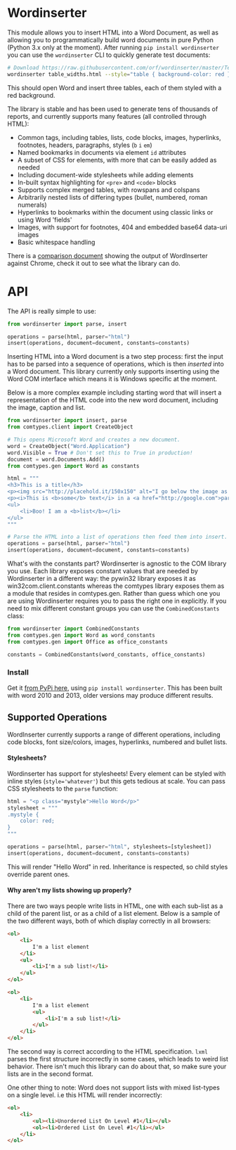 Wordinserter
===
This module allows you to insert HTML into a Word Document, as well as allowing you to programmatically build 
word documents in pure Python (Python 3.x only at the moment). After running `pip install wordinserter` you can use the
`wordinserter` CLI to quickly generate test documents:

```bash
# Download https://raw.githubusercontent.com/orf/wordinserter/master/Tests/docs/table_widths.html
wordinserter table_widths.html --style="table { background-color: red }"
```

This should open Word and insert three tables, each of them styled with a red background.

The library is stable and has been used to generate tens of thousands of reports, and currently supports many
features (all controlled through HTML):
    
   - Common tags, including tables, lists, code blocks, images, hyperlinks, footnotes, headers, 
     paragraphs, styles (`b` `i` `em`)
   - Named bookmarks in documents via element `id` attributes
   - A subset of CSS for elements, with more that can be easily added as needed
   - Including document-wide stylesheets while adding elements
   - In-built syntax highlighting for `<pre>` and `<code>` blocks
   - Supports complex merged tables, with rowspans and colspans
   - Arbitrarily nested lists of differing types (bullet, numbered, roman numerals)
   - Hyperlinks to bookmarks within the document using classic links or using Word 'fields'
   - Images, with support for footnotes, 404 and embedded base64 data-uri images
   - Basic whitespace handling
    
There is a [comparison document](https://rawgit.com/orf/wordinserter/master/tests/comparison/report.html) showing 
the output of WordInserter against Chrome, check it out to see what the library can do.

API
===
The API is really simple to use:

``` python
from wordinserter import parse, insert

operations = parse(html, parser="html")
insert(operations, document=document, constants=constants)
```
    
Inserting HTML into a Word document is a two step process: first the input has to be parsed into a sequence 
of operations, which is then *inserted* into a Word document. This library currently only supports inserting using the 
Word COM interface which means it is Windows specific at the moment.

Below is a more complex example including starting word that will insert a representation of the HTML code
into the new word document, including the image, caption and list.

``` python
from wordinserter import insert, parse
from comtypes.client import CreateObject

# This opens Microsoft Word and creates a new document.
word = CreateObject("Word.Application")
word.Visible = True # Don't set this to True in production!
document = word.Documents.Add()
from comtypes.gen import Word as constants

html = """
<h3>This is a title</h3>
<p><img src="http://placehold.it/150x150" alt="I go below the image as a caption"></p>
<p><i>This is <b>some</b> text</i> in a <a href="http://google.com">paragraph</a></p>
<ul>
    <li>Boo! I am a <b>list</b></li>
</ul>
"""

# Parse the HTML into a list of operations then feed them into insert.
operations = parse(html, parser="html")
insert(operations, document=document, constants=constants)
```

What's with the constants part? Wordinserter is agnostic to the COM library you use. Each library exposes constant 
values that are needed by Wordinserter in a different way: the pywin32 library exposes it as win32com.client.constants 
whereas the comtypes library exposes them as a module that resides in comtypes.gen. Rather than guess which one you 
are using Wordinserter requires you to pass the right one in explicitly. If you need to mix different constant groups you 
can use the `CombinedConstants` class:

```python
from wordinserter import CombinedConstants
from comtypes.gen import Word as word_constants
from comtypes.gen import Office as office_constants

constants = CombinedConstants(word_constants, office_constants)
```


### Install
Get it [from PyPi here](https://pypi.python.org/pypi/wordinserter), using `pip install wordinserter`. This has been built with word 2010 and 2013, older 
versions may produce different results.


## Supported Operations
WordInserter currently supports a range of different operations, including code blocks, font size/colors, images, 
hyperlinks, numbered and bullet lists.

#### Stylesheets?
Wordinserter has support for stylesheets! Every element can be styled with inline styles (`style='whatever'`) but this
gets tedious at scale. You can pass CSS stylesheets to the `parse` function:

```python
html = "<p class="mystyle">Hello Word</p>"
stylesheet = """
.mystyle {
    color: red;
}
"""

operations = parse(html, parser="html", stylesheets=[stylesheet])
insert(operations, document=document, constants=constants)

```

This will render "Hello Word" in red. Inheritance is respected, so child styles override parent ones.


#### Why aren't my lists showing up properly?
There are two ways people write lists in HTML, one with each sub-list as a child of the parent list, or as a child of a
list element. Below is a sample of the two different ways, both of which display correctly in all browsers:

```html
<ol>
    <li>
        I'm a list element
    </li>
    <ul>
        <li>I'm a sub list!</li>
    </ul>
</ol>
```
```html
<ol>
    <li>
        I'm a list element
        <ul>
            <li>I'm a sub list!</li>
        </ul>
    </li>
</ol>
```

The second way is correct according to the HTML specification. `lxml` parses the first structure incorrectly in some cases,
which leads to weird list behavior. There isn't much this library can do about that, so make sure your lists are
in the second format.

One other thing to note: Word does not support lists with mixed list-types on a single level. i.e this HTML will render
incorrectly:

```html
<ol>
    <li>
        <ul><li>Unordered List On Level #1</li></ul>
        <ol><li>Ordered List On Level #1</li></ul>
    </li>
</ol>
```
